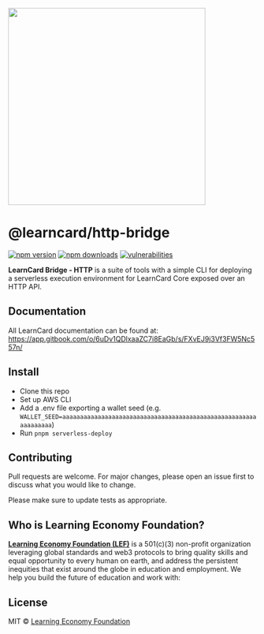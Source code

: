 [<img src="https://user-images.githubusercontent.com/2185016/176284693-4ca14052-d067-4ea5-b170-c6cd2594ee23.png" width="400"/>](image.png)

# @learncard/http-bridge

[![npm version](https://img.shields.io/npm/v/@learncard/http-bridge)](https://www.npmjs.com/package/@learncard/http-bridge)
[![npm downloads](https://img.shields.io/npm/dw/@learncard/http-bridge)](https://www.npmjs.com/package/@learncard/http-bridge)
[![vulnerabilities](https://img.shields.io/snyk/vulnerabilities/npm/@learncard/http-bridge)](https://www.npmjs.com/package/@learncard/http-bridge)

**LearnCard Bridge - HTTP** is a suite of tools with a simple CLI for deploying a serverless execution environment for LearnCard Core exposed over an HTTP API.

## Documentation
All LearnCard documentation can be found at:
https://app.gitbook.com/o/6uDv1QDlxaaZC7i8EaGb/s/FXvEJ9j3Vf3FW5Nc557n/
## Install

- Clone this repo
- Set up AWS CLI
- Add a .env file exporting a wallet seed (e.g. `WALLET_SEED=aaaaaaaaaaaaaaaaaaaaaaaaaaaaaaaaaaaaaaaaaaaaaaaaaaaaaaaaaaaaaaaa`)
- Run `pnpm serverless-deploy`

## Contributing
Pull requests are welcome. For major changes, please open an issue first to discuss what you would like to change.

Please make sure to update tests as appropriate.

## Who is Learning Economy Foundation?

**[Learning Economy Foundation (LEF)](https://www.learningeconomy.io)** is a 501(c)(3) non-profit organization leveraging global standards and web3 protocols to bring quality skills and equal opportunity to every human on earth, and address the persistent inequities that exist around the globe in education and employment. We help you build the future of education and work with:


## License

MIT © [Learning Economy Foundation](https://github.com/Learning-Economy-Foundation)
